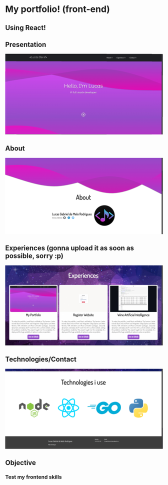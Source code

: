 # My portfolio! (front-end)
## Using React!

## Presentation
![photo1](/src/img/readme1.jpg?raw=true)
## About
![photo2](/src/img/readme2.jpg?raw=true)
## Experiences (gonna upload it as soon as possible, sorry :p)
![photo3](/src/img/readme3.jpg?raw=true)
## Technologies/Contact
![photo4](/src/img/readme4.jpg?raw=true)

## Objective
### Test my frontend skills
